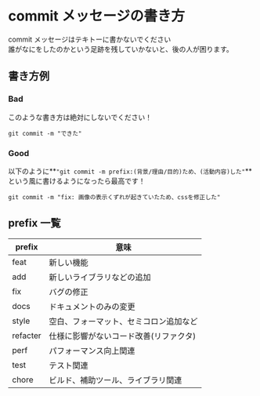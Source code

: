# commit メッセージの書き方

commit メッセージはテキトーに書かないでください  
誰がなにをしたのかという足跡を残していかないと、後の人が困ります。

## 書き方例

### Bad

このような書き方は絶対にしないでください！

```git
git commit -m "できた"
```

### Good

以下のように**`"git commit -m prefix:(背景/理由/目的)ため、(活動内容)した"`**という風に書けるようになったら最高です！

```git
git commit -m "fix: 画像の表示くずれが起きていたため、cssを修正した"
```

## prefix 一覧

| prefix   | 意味                                   |
| -------- | -------------------------------------- |
| feat     | 新しい機能                             |
| add      | 新しいライブラリなどの追加             |
| fix      | バグの修正                             |
| docs     | ドキュメントのみの変更                 |
| style    | 空白、フォーマット、セミコロン追加など |
| refacter | 仕様に影響がないコード改善(リファクタ) |
| perf     | パフォーマンス向上関連                 |
| test     | テスト関連                             |
| chore    | ビルド、補助ツール、ライブラリ関連     |
